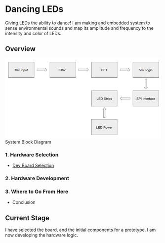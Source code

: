 # Dancing LEDs
Giving LEDs the ability to dance! I am making and embedded system to sense environmental sounds and map its amplitude and frequency to the intensity and color of LEDs.

## Overview

![System Block Diagram](Images/SystemBlockDiagram.png)
System Block Diagram 

### 1. Hardware Selection
- [Dev Board Selection](Progress/Hardware-Selection/Development-Boards.md)

### 2. Hardware Development

### 3. Where to Go From Here
- Conclusion

## Current Stage
I have selected the board, and the initial components for a prototype. I am now developing the hardware logic.
